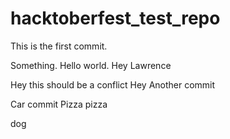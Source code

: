 # hacktoberfest_test_repo

This is the first commit.

Something. Hello world. Hey Lawrence


Hey this should be a conflict
Hey
Another commit

Car commit
Pizza pizza

dog
